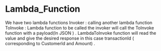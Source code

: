 # Lambda_Function
We have two lambda functions 
Invoker : calling another lambda function
ToInvoke : Lambda function to be called 
the invoker will call the ToInvoke function with a payload(In JSON ) . LambdaToInvoke function will read the value and give the desired response in this case transactionId ( corresponding to CustomerId and Amount) .

